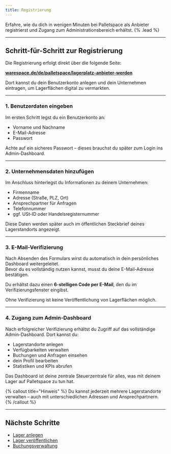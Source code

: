 ```yaml
---
title: Registrierung
---
```


Erfahre, wie du dich in wenigen Minuten bei Palletspace als Anbieter registrierst und Zugang zum Administrationsbereich erhältst. {% .lead %}

---

## Schritt-für-Schritt zur Registrierung

Die Registrierung erfolgt direkt über die folgende Seite:

**[warespace.de/de/palletspace/lagerplatz-anbieter-werden](https://warespace.de/de/palletspace/lagerplatz-anbieter-werden)**

Dort kannst du dein Benutzerkonto anlegen und dein Unternehmen eintragen, um Lagerflächen digital zu vermarkten.

---

### 1. Benutzerdaten eingeben

Im ersten Schritt legst du ein Benutzerkonto an:

- Vorname und Nachname
- E-Mail-Adresse
- Passwort

Achte auf ein sicheres Passwort – dieses brauchst du später zum Login ins Admin-Dashboard.

---

### 2. Unternehmensdaten hinzufügen

Im Anschluss hinterlegst du Informationen zu deinem Unternehmen:

- Firmenname
- Adresse (Straße, PLZ, Ort)
- Ansprechpartner für Anfragen
- Telefonnummer
- ggf. USt-ID oder Handelsregisternummer

Diese Daten werden später auch im öffentlichen Steckbrief deines Lagerstandorts angezeigt.

---

### 3. E-Mail-Verifizierung

Nach Absenden des Formulars wirst du automatisch in dein persönliches Dashboard weitergeleitet.  
Bevor du es vollständig nutzen kannst, musst du deine E-Mail-Adresse bestätigen.

Du erhältst dazu einen **6-stelligen Code per E-Mail**, den du im Verifizierungsfenster eingibst.

Ohne Verifizierung ist keine Veröffentlichung von Lagerflächen möglich.

---

### 4. Zugang zum Admin-Dashboard

Nach erfolgreicher Verifizierung erhältst du Zugriff auf das vollständige Admin-Dashboard. Dort kannst du:

- Lagerstandorte anlegen
- Verfügbarkeiten verwalten
- Buchungen und Anfragen einsehen
- dein Profil bearbeiten
- Statistiken und KPIs abrufen

Das Dashboard ist deine zentrale Steuerzentrale für alles, was mit deinem Lager auf Palletspace zu tun hat.

{% callout title="Hinweis" %}
Du kannst jederzeit mehrere Lagerstandorte verwalten – auch mit unterschiedlichen Adressen und Ansprechpartnern.
{% /callout %}

---

## Nächste Schritte

- [Lager anlegen](/docs/create-warehouse)
- [Lager veröffentlichen](/docs/publish-warehouse)
- [Buchungsverwaltung](/docs/bookings)
